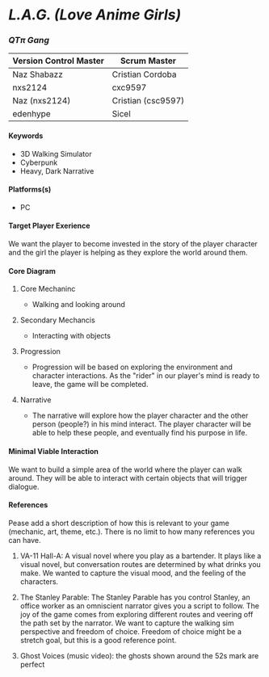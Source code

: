 # _L.A.G. (Love Anime Girls)_

### _QTπ Gang_

| Version Control Master | Scrum Master      |
| ---------------------- | ---------------   |
| Naz Shabazz            | Cristian Cordoba  |
| nxs2124                | cxc9597           |
| Naz (nxs2124)          | Cristian (csc9597)|
| edenhype               | Sicel             |

#### Keywords

-   3D Walking Simulator
-   Cyberpunk
-   Heavy, Dark Narrative

#### Platforms(s)

-   PC

#### Target Player Exerience

We want the player to become invested in the story of the player character and the girl the player is helping as they explore the world around them.

#### Core Diagram

1.  Core Mechaninc

    -   Walking and looking around
    

2.  Secondary Mechancis

    -   Interacting with objects


3.  Progression

    -   Progression will be based on exploring the environment and character interactions. As the "rider" in our player's mind is ready     to leave, the game will be completed. 


4.  Narrative

    -   The narrative will explore how the player character and the other person (people?) in his mind interact. The player character       will be able to help these people, and eventually find his purpose in life. 


#### Minimal Viable Interaction

We want to build a simple area of the world where the player can walk around. They will be able to interact with certain objects that will trigger dialogue.

#### References

Pease add a short description of how this is relevant to your game (mechanic, art, theme, etc.). There is no limit to how many references you can have.

1. VA-11 Hall-A: A visual novel where you play as a bartender. It plays like a visual novel, but conversation routes are determined by what drinks you make. We wanted to capture the visual mood, and the feeling of the characters. 

2. The Stanley Parable: The Stanley Parable has you control Stanley, an office worker as an omniscient narrator gives you a script to follow. The joy of the game comes from exploring different routes and veering off the path set by the narrator. We want to capture the walking sim perspective and freedom of choice. Freedom of choice might be a stretch goal, but this is a good reference point.

3. Ghost Voices (music video): the ghosts shown around the 52s mark are perfect
